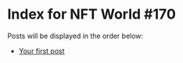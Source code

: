 # Index for NFT World #170
Posts will be displayed in the order below:

- [Your first post](./001-first.md)

